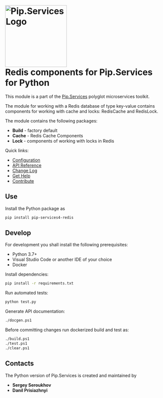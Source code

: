 # <img src="https://uploads-ssl.webflow.com/5ea5d3315186cf5ec60c3ee4/5edf1c94ce4c859f2b188094_logo.svg" alt="Pip.Services Logo" width="200"> <br/> Redis components for Pip.Services for Python

This module is a part of the [Pip.Services](http://pipservices.org) polyglot microservices toolkit.

The module for working with a Redis database of type key-value contains components for working with cache and locks: RedisCache and RedisLock.

The module contains the following packages:

- **Build** - factory default
- **Cache** - Redis Cache Components
- **Lock** - components of working with locks in Redis

<a name="links"></a> Quick links:

* [Configuration](https://www.pipservices.org/recipies/configuration)
* [API Reference](https://pip-services4-python.github.io/pip-services4-redis-python/index.html)
* [Change Log](CHANGELOG.md)
* [Get Help](https://www.pipservices.org/community/help)
* [Contribute](https://www.pipservices.org/community/contribute)

## Use

Install the Python package as
```bash
pip install pip-services4-redis
```

## Develop

For development you shall install the following prerequisites:
* Python 3.7+
* Visual Studio Code or another IDE of your choice
* Docker

Install dependencies:
```bash
pip install -r requirements.txt
```

Run automated tests:
```bash
python test.py
```

Generate API documentation:
```bash
./docgen.ps1
```

Before committing changes run dockerized build and test as:
```bash
./build.ps1
./test.ps1
./clear.ps1
```

## Contacts

The Python version of Pip.Services is created and maintained by
- **Sergey Seroukhov**
- **Danil Prisiazhnyi**
